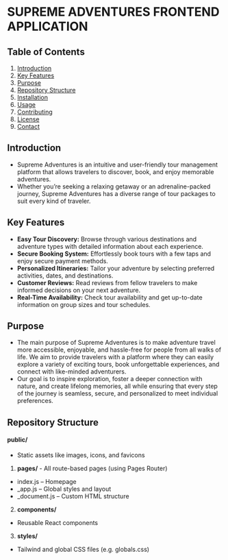 # SUPREME ADVENTURES FRONTEND APPLICATION
## Table of Contents

1. [Introduction](#introduction)
2. [Key Features](#key-features)
3. [Purpose](#purpose)
4. [Repository Structure](#repository-structure)
5. [Installation](#installation)
6. [Usage](#usage)
7. [Contributing](#contributing)
8. [License](#license)
9. [Contact](#contact)

## Introduction
* Supreme Adventures is an intuitive and user-friendly tour management platform that allows travelers to discover, book, and enjoy memorable adventures.
* Whether you’re seeking a relaxing getaway or an adrenaline-packed journey, Supreme Adventures has a diverse range of tour packages to suit every kind of traveler.

## Key Features
* **Easy Tour Discovery:** Browse through various destinations and adventure types with detailed information about each experience.
* **Secure Booking System:** Effortlessly book tours with a few taps and enjoy secure payment methods.
* **Personalized Itineraries:** Tailor your adventure by selecting preferred activities, dates, and destinations.
* **Customer Reviews:** Read reviews from fellow travelers to make informed decisions on your next adventure.
* **Real-Time Availability:** Check tour availability and get up-to-date information on group sizes and tour schedules.

## Purpose
* The main purpose of Supreme Adventures is to make adventure travel more accessible, enjoyable, and hassle-free for people from all walks of life. We aim to provide travelers with a platform where they can easily explore a variety of exciting tours, book unforgettable experiences, and connect with like-minded adventurers.
* Our goal is to inspire exploration, foster a deeper connection with nature, and create lifelong memories, all while ensuring that every step of the journey is seamless, secure, and personalized to meet individual preferences.

## Repository Structure
####  public/
* Static assets like images, icons, and favicons
1. **pages/** -  All route-based pages (using Pages Router)
* index.js – Homepage
* _app.js – Global styles and layout
* _document.js – Custom HTML structure

2. **components/**
* Reusable React components

3. **styles/**
* Tailwind and global CSS files (e.g. globals.css)

